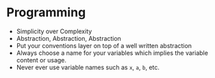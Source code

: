 # Programming

* Simplicity over Complexity
* Abstraction, Abstraction, Abstraction
* Put your conventions layer on top of a well written abstraction
* Always choose a name for your variables which implies the variable content or usage.
* Never ever use variable names such as `x`, `a`, `b`, etc.
